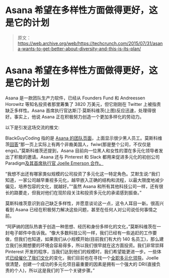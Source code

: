 # Asana 希望在多样性方面做得更好，这是它的计划

> 原文：<https://web.archive.org/web/https://techcrunch.com/2015/07/31/asana-wants-to-get-better-about-diversity-and-this-is-its-plan/>

# Asana 希望在多样性方面做得更好，这是它的计划

Asana 是一款团队生产力软件，已经从 Founders Fund 和 Andreessen Horowitz 等知名投资者那里筹集了 3820 万美元，但它刚刚在 Twitter 上被指责缺乏多样性。Asana 首席执行官达斯汀·莫斯科维茨(上图)反应迅速，处理得很好。事实上，他说 Asana 正在积极努力创造一个更加多样化的劳动力。

以下是引发这场交流的推文:

BlackGuyCoding 指的是 [Asana 的团队页面](https://web.archive.org/web/20230406174845/https://asana.com/team)，上面显示很少黑人员工。莫斯科维茨[回答](https://web.archive.org/web/20230406174845/https://twitter.com/moskov/status/627172953260732416)“那一页上实际上有两个非裔美国人，fwiw(那是整个公司，不仅仅是 engs)。”莫斯科维茨还提到，Asana 目前向一位黑人和女性的潜在多元化领导者发出了积极的邀请。Asana 还与 Pinterest 和 Slack 都用来促进多元化的初创公司 Paradigm[及其首席执行官 Joelle Emerson 合作。](https://web.archive.org/web/20230406174845/https://techcrunch.com/2015/07/30/pinterest-is-working-with-a-startup-called-paradigm-to-foster-diversity/)

“我想不出还有哪家类似规模的公司投资了多元化这一特定角色。艾默生说:“我们知道，一家公司越早重视多元化，越早嵌入正确的结构和流程，以最大限度地减少偏见，培养包容的文化，就越好。”“虽然 Asana 和所有其他科技公司一样，还有很长的路要走，但我对他们在现阶段关注和投资多元化的承诺感到振奋。”

莫斯科维茨意识到自己缺乏多样性，并愿意谈论这一点，这令人耳目一新。很高兴看到 Asana 已经在积极努力解决这些问题，甚至在任何人对公司说任何事情之前。

“阿萨纳的团队热衷于创造一种思想、经历和身份多样化的文化，”莫斯科维茨在一封电子邮件中告诉我。“像大多数科技公司一样，我们已经有一些追赶的工作要做，但我们也知道，如果我们从小规模开始(目前我们有大约 140 名员工)，那么建立我们长期想要的环境会容易得多，所以我们很早就在这方面投资。我们非常崇拜 Pinterest 开发的程序，当我们达到他们的规模时，我们希望能更进一步。一些体式[已经催化了我们文化](https://web.archive.org/web/20230406174845/http://recode.net/2015/02/26/theres-room-six-ways-to-support-a-diverse-culture/)的变化，我们目前也在寻找一个[全职多元化领导](https://web.archive.org/web/20230406174845/https://asana.com/jobs/diversity-program-lead)。Joelle 很清楚，创建一个成功的多元化项目最重要的因素是拥有一个强大的 DRI(直接负责的个人)，所以这是我们的下一个关键步骤。”